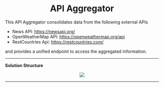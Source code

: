 <h1 align="center">API Aggregator</h1>

This API Aggregator consolidates data from the following external APIs<br>
* News API: https://newsapi.org/
* OpenWeatherMap API: https://openweathermap.org/api
* RestCountries Api: https://restcountries.com/

and provides a unified endpoint to access the aggregated information.

<hr />

<strong>Solution Structure</strong>

<p align="center">
  <img src="https://github.com/fanis-kar/ApiAggregator/Images/solution-structure.png" />
</p>

<hr />
